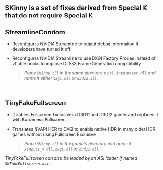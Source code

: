 ## SKinny is a set of fixes derived from Special K that do not require Special K<br>

## StreamlineCondom
 + Reconfigures NVIDIA Streamline to output debug information if developers have turned it off
 + Reconfigures NVIDIA Streamline to use DXGI Factory Proxies instead of vftable hooks to improve DLSS3 Frame Generation compatibility

    > *Place `SKinny.dll` in the same directory as `sl.interposer.dll` and name it either `dxgi.dll` or `d3d12.dll`.*

<br>

## TinyFakeFullscreen
 + Disables Fullscreen Exclusive in D3D11 and D3D12 games and replaces it with Borderless Fullscreen
 + Translates NVAPI HDR to DXGI to enable native HDR in many older HDR games without using Fullscreen Exclusive

   > *Place `SKinny.dll` in the game's directory and name it `xinput1_4.dll`, `dxgi.dll` or `d3d12.dll`.*
   
*TinyFakeFullscreen can also be loaded by an ASI loader if named `SKFakeFullscreen.asi`.*
